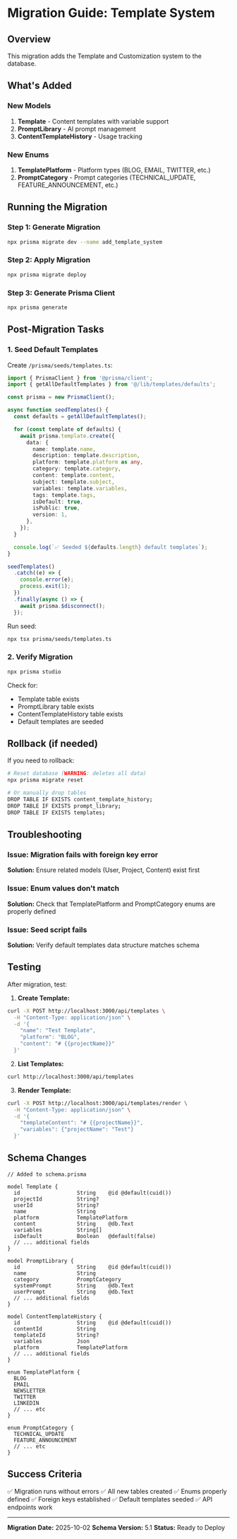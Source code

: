# Migration Guide: Template System

## Overview
This migration adds the Template and Customization system to the database.

## What's Added

### New Models
1. **Template** - Content templates with variable support
2. **PromptLibrary** - AI prompt management
3. **ContentTemplateHistory** - Usage tracking

### New Enums
1. **TemplatePlatform** - Platform types (BLOG, EMAIL, TWITTER, etc.)
2. **PromptCategory** - Prompt categories (TECHNICAL_UPDATE, FEATURE_ANNOUNCEMENT, etc.)

## Running the Migration

### Step 1: Generate Migration
```bash
npx prisma migrate dev --name add_template_system
```

### Step 2: Apply Migration
```bash
npx prisma migrate deploy
```

### Step 3: Generate Prisma Client
```bash
npx prisma generate
```

## Post-Migration Tasks

### 1. Seed Default Templates
Create `/prisma/seeds/templates.ts`:

```typescript
import { PrismaClient } from '@prisma/client';
import { getAllDefaultTemplates } from '@/lib/templates/defaults';

const prisma = new PrismaClient();

async function seedTemplates() {
  const defaults = getAllDefaultTemplates();

  for (const template of defaults) {
    await prisma.template.create({
      data: {
        name: template.name,
        description: template.description,
        platform: template.platform as any,
        category: template.category,
        content: template.content,
        subject: template.subject,
        variables: template.variables,
        tags: template.tags,
        isDefault: true,
        isPublic: true,
        version: 1,
      },
    });
  }

  console.log(`✅ Seeded ${defaults.length} default templates`);
}

seedTemplates()
  .catch((e) => {
    console.error(e);
    process.exit(1);
  })
  .finally(async () => {
    await prisma.$disconnect();
  });
```

Run seed:
```bash
npx tsx prisma/seeds/templates.ts
```

### 2. Verify Migration
```bash
npx prisma studio
```

Check for:
- Template table exists
- PromptLibrary table exists
- ContentTemplateHistory table exists
- Default templates are seeded

## Rollback (if needed)

If you need to rollback:

```bash
# Reset database (WARNING: deletes all data)
npx prisma migrate reset

# Or manually drop tables
DROP TABLE IF EXISTS content_template_history;
DROP TABLE IF EXISTS prompt_library;
DROP TABLE IF EXISTS templates;
```

## Troubleshooting

### Issue: Migration fails with foreign key error
**Solution:** Ensure related models (User, Project, Content) exist first

### Issue: Enum values don't match
**Solution:** Check that TemplatePlatform and PromptCategory enums are properly defined

### Issue: Seed script fails
**Solution:** Verify default templates data structure matches schema

## Testing

After migration, test:

1. **Create Template:**
```bash
curl -X POST http://localhost:3000/api/templates \
  -H "Content-Type: application/json" \
  -d '{
    "name": "Test Template",
    "platform": "BLOG",
    "content": "# {{projectName}}"
  }'
```

2. **List Templates:**
```bash
curl http://localhost:3000/api/templates
```

3. **Render Template:**
```bash
curl -X POST http://localhost:3000/api/templates/render \
  -H "Content-Type: application/json" \
  -d '{
    "templateContent": "# {{projectName}}",
    "variables": {"projectName": "Test"}
  }'
```

## Schema Changes

```prisma
// Added to schema.prisma

model Template {
  id                  String    @id @default(cuid())
  projectId           String?
  userId              String?
  name                String
  platform            TemplatePlatform
  content             String    @db.Text
  variables           String[]
  isDefault           Boolean   @default(false)
  // ... additional fields
}

model PromptLibrary {
  id                  String    @id @default(cuid())
  name                String
  category            PromptCategory
  systemPrompt        String    @db.Text
  userPrompt          String    @db.Text
  // ... additional fields
}

model ContentTemplateHistory {
  id                  String    @id @default(cuid())
  contentId           String
  templateId          String?
  variables           Json
  platform            TemplatePlatform
  // ... additional fields
}

enum TemplatePlatform {
  BLOG
  EMAIL
  NEWSLETTER
  TWITTER
  LINKEDIN
  // ... etc
}

enum PromptCategory {
  TECHNICAL_UPDATE
  FEATURE_ANNOUNCEMENT
  // ... etc
}
```

## Success Criteria

✅ Migration runs without errors
✅ All new tables created
✅ Enums properly defined
✅ Foreign keys established
✅ Default templates seeded
✅ API endpoints work

---

**Migration Date:** 2025-10-02
**Schema Version:** 5.1
**Status:** Ready to Deploy
